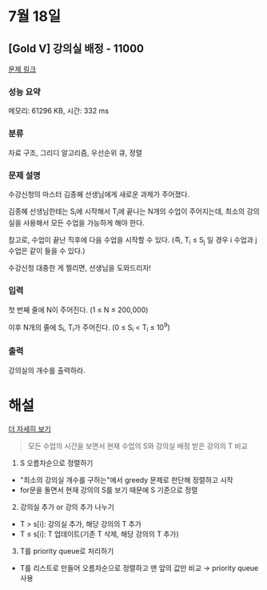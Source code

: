 # 7월 18일
## [Gold V] 강의실 배정 - 11000 

[문제 링크](https://www.acmicpc.net/problem/11000) 

### 성능 요약

메모리: 61296 KB, 시간: 332 ms

### 분류

자료 구조, 그리디 알고리즘, 우선순위 큐, 정렬

### 문제 설명

<p>수강신청의 마스터 김종혜 선생님에게 새로운 과제가 주어졌다. </p>

<p>김종혜 선생님한테는 S<sub>i</sub>에 시작해서 T<sub>i</sub>에 끝나는 N개의 수업이 주어지는데, 최소의 강의실을 사용해서 모든 수업을 가능하게 해야 한다. </p>

<p>참고로, 수업이 끝난 직후에 다음 수업을 시작할 수 있다. (즉, T<sub>i</sub> ≤ S<sub>j</sub> 일 경우 i 수업과 j 수업은 같이 들을 수 있다.)</p>

<p>수강신청 대충한 게 찔리면, 선생님을 도와드리자!</p>

### 입력 

 <p>첫 번째 줄에 N이 주어진다. (1 ≤ N ≤ 200,000)</p>

<p>이후 N개의 줄에 S<sub>i</sub>, T<sub>i</sub>가 주어진다. (0 ≤ S<sub>i</sub> < T<sub>i</sub> ≤ 10<sup>9</sup>)</p>

### 출력 

 <p>강의실의 개수를 출력하라.</p>

# 해설
[더 자세히 보기](https://velog.io/write?id=b0f94c98-7604-4de3-8a46-cbcaf2a70035)

>모든 수업의 시간을 보면서 현재 수업의 S와 강의실 배정 받은 강의의 T 비교

1. S 오름차순으로 정렬하기
- "최소의 강의실 개수를 구하는"에서 greedy 문제로 판단해 정렬하고 시작
- for문을 돌면서 현재 강의의 S를 보기 때문에 S 기준으로 정렬
2. 강의실 추가 or 강의 추가 나누기
- T > s[i]: 강의실 추가, 해당 강의의 T 추가
- T ≤ s[i]: T 업데이트(기존 T 삭제, 해당 강의의 T 추가)
3. T를 priority queue로 처리하기
- T를 리스트로 만들어 오름차순으로 정렬하고 맨 앞의 값만 비교 → priority queue 사용
